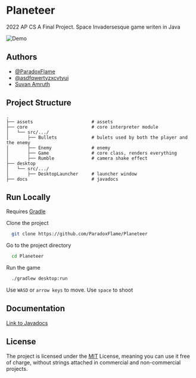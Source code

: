
# Planeteer

2022 AP CS A Final Project. Space Invadersesque game writen in Java

![Demo](https://github.com/ParadoxFlame/Planeteer/blob/master/assets/game/Demo.png)
## Authors

- [@ParadoxFlame](https://github.com/ParadoxFlame)
- [@asdfqwertyzxcvtyui](https://github.com/asdfqwertyzxcvtyui)
- [Suvan Amruth](https://www.instagram.com/suvan_a/)


## Project Structure

```
.
├── assets                      # assets
├── core                        # core interpreter module
│   └── src/.../
│       ├── Bullets             # bulets used by both the player and the enemy
│       ├── Enemy               # enemy
│       ├── Game                # core class, renders everything
│       ├── Rumble              # camera shake effect
├── desktop                     
│   └── src/.../
│       ├── DesktopLauncher     # launcher window
├── docs                        # javadocs
```
## Run Locally

Requires [Gradle](https://gradle.org/install/)

Clone the project

```bash
  git clone https://github.com/ParadoxFlame/Planeteer
```

Go to the project directory

```bash
  cd Planeteer
```

Run the game

```bash
  ./gradlew desktop:run
```

Use `WASD` or `arrow keys` to move. Use `space` to shoot

## Documentation

[Link to Javadocs](https://paradoxflame.github.io/Planeteer)


## License

The project is licensed under the [MIT](https://github.com/ParadoxFlame/Planeteer/blob/master/docs/javadoc/legal/LICENSE) License, meaning you can use it free of charge, without strings attached in commercial and non-commercial projects.



